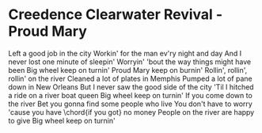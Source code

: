 # Creedence Clearwater Revival - Proud Mary


Left a good job in the city
Workin' for the man ev'ry night and day
And I never lost one minute of sleepin'
Worryin' 'bout the way things might have been
Big wheel keep on turnin'
Proud Mary keep on burnin'
Rollin', rollin', rollin' on the river
Cleaned a lot of plates in Memphis
Pumped a lot of pane down in New Orleans
But I never saw the good side of the city
'Til I hitched a ride on a river boat queen
Big wheel keep on turnin'
If you come down to the river
Bet you gonna find some people who live
You don't have to worry 'cause you have \chord{if you got} no money
People on the river are happy to give
Big wheel keep on turnin'
